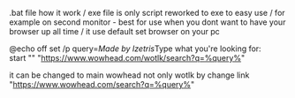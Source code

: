 
.bat file how it work /  exe file is  only script reworked to exe to easy use / for example on second monitor - best for use when you dont want to have your browser up all time / it use default set browser on your pc

@echo off
set /p query=*Made by Izetris*Type what you're looking for:  
start "" "https://www.wowhead.com/wotlk/search?q=%query%"

it can be changed  to main wowhead not only wotlk by change link "https://www.wowhead.com/search?q=%query%"
